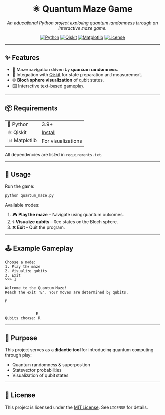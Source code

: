 <h1 align="center">⚛️ Quantum Maze Game</h1>

<p align="center">
  <em>An educational Python project exploring quantum randomness through an interactive maze game.</em>
</p>
<p align="center">
  <a href="#"><img src="https://img.shields.io/badge/Python-3.9%2B-3776AB?style=for-the-badge&logo=python&logoColor=white" alt="Python"></a>
  <a href="https://qiskit.org/"><img src="https://img.shields.io/badge/Qiskit-Supported-6929C4?style=for-the-badge&logo=ibm&logoColor=white" alt="Qiskit"></a>
  <a href="#"><img src="https://img.shields.io/badge/Matplotlib-Visualization-11557c?style=for-the-badge&logo=plotly&logoColor=white" alt="Matplotlib"></a>
  <a href="#"><img src="https://img.shields.io/badge/License-MIT-4caf50?style=for-the-badge&logo=open-source-initiative&logoColor=white" alt="License"></a>
</p>


---

<h2>✨ Features</h2>

<ul>
  <li>🎲 Maze navigation driven by <b>quantum randomness</b>.</li>
  <li>🧮 Integration with <a href="https://qiskit.org/">Qiskit</a> for state preparation and measurement.</li>
  <li>🌐 <b>Bloch sphere visualization</b> of qubit states.</li>
  <li>⌨️ Interactive text-based gameplay.</li>
</ul>

---

<h2>📦 Requirements</h2>

<table>
  <tr>
    <td>🐍 Python</td>
    <td>3.9+</td>
  </tr>
  <tr>
    <td>⚛️ Qiskit</td>
    <td><a href="https://qiskit.org/">Install</a></td>
  </tr>
  <tr>
    <td>📊 Matplotlib</td>
    <td>For visualizations</td>
  </tr>
</table>

All dependencies are listed in <code>requirements.txt</code>.

---

<h2>🚀 Usage</h2>

Run the game:
```bash
python quantum_maze.py
````

Available modes:

1. 🎮 <b>Play the maze</b> – Navigate using quantum outcomes.
2. 🌀 <b>Visualize qubits</b> – See states on the Bloch sphere.
3. ❌ <b>Exit</b> – Quit the program.

---

<h2>🕹 Example Gameplay</h2>

```
Choose a mode:
1. Play the maze
2. Visualize qubits
3. Exit
>>> 1

Welcome to the Quantum Maze!
Reach the exit 'E'. Your moves are determined by qubits.

P              
               
               
              E
Qubits choose: R
```

---

<h2>🎯 Purpose</h2>

This project serves as a <b>didactic tool</b> for introducing quantum computing through play:

<ul>
  <li>Quantum randomness & superposition</li>
  <li>Statevector probabilities</li>
  <li>Visualization of qubit states</li>
</ul>

---

<h2>📜 License</h2>

This project is licensed under the <a href="https://opensource.org/licenses/MIT">MIT License</a>.
See <code>LICENSE</code> for details.

```
